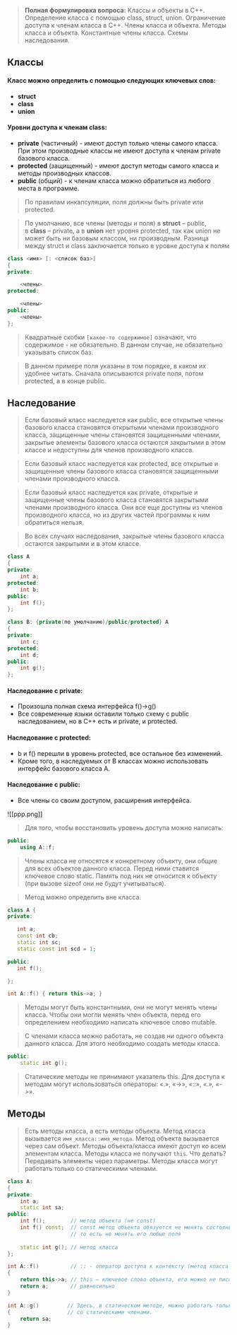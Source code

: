 >**Полная формулировка вопроса:** Классы и объекты в С++. Определение класса с помощью class, struct, union. Ограничение доступа к членам класса в С++. Члены класса и объекта. Методы класса и объекта. Константные члены класса. Схемы наследования.

## Классы

#### Класс можно определить с помощью следующих ключевых слов:
- **struct**
- **class**
- **union**
#### Уровни доступа к членам class:
- **private** (частичный) - имеют доступ только члены самого класса. При этом производные классы не имеют доступа к членам private базового класса.
- **protected** (защищенный) - имеют доступ методы самого класса и методы производных классов.
- **public** (общий) - к членам класса можно обратиться из любого места в программе.

>По правилам инкапсуляции, поля должны быть private или protected.

>По умолчанию, все члены (методы и поля) в **struct** – public, в **class** – private, а в **union** нет уровня protected, так как union не может быть ни базовым классом, ни производным. Разница между struct и class заключается только в уровне доступа к полям

```c++
class <имя> [: <список баз>]
{
private:

    <члены>
protected:

    <члены>
public:
	<члены> 
};
```

>Квадратные скобки `[какое-то содержимое]` означают, что содержимое - не обязательно. В данном случае, не обязательно указывать список баз.

>В данном примере поля указаны в том порядке, в каком их удобнее читать. Сначала описываются private поля, потом protected, а в конце public.

## Наследование

>Если базовый класс наследуется как public, все открытые члены базового класса становятся открытыми членами производного класса, защищенные члены становятся защищенными членами, закрытые элементы базового класса остаются закрытыми в этом классе и недоступны для членов производного класса.

>Если базовый класс наследуется как protected, все открытые и защищенные члены базового класса становятся защищенными членами производного класса.

>Если базовый класс наследуется как private, открытые и защищенные члены базового класса становятся закрытыми членами производного класса. Они все еще доступны из членов производного класса, но из других частей программы к ним обратиться нельзя.

>Во всех случаях наследования, закрытые члены базового класса остаются закрытыми и в этом классе.

```c++
class A
{
private:
    int a;
protected:
    int b;
public:
    int f();
};

class B: {private(по умолчанию)/public/protected} A
{
private:
    int c;
protected:
    int d;
public:
    int g();
};
```
#### Наследование с private:
- Произошла полная схема интерфейса f()->g()
- Все современные языки оставили только схему с public наследованием, но в С++ есть и private, и protected.
#### Наследование с protected:
- b и f() перешли в уровень protected, все остальное без изменений. 
- Кроме того, в наследуемых от B классах можно использовать интерфейс базового класса А.
#### Наследование с public:
- Все члены со своим доступом, расширения интерфейса.

![[ppp.png]]

>Для того, чтобы восстановить уровень доступа можно написать:
```c++
public:
    using A::f;
```

>Члены класса не относятся к конкретному объекту, они общие для всех объектов данного класса. Перед ними ставится ключевое слово static. Память под них не относится к объекту (при вызове sizeof они не будут учитываться).

>Метод можно определить вне класса.

```c++
class A {
private:

   int a;
   const int cb;
   static int sc;
   static const int scd = 1;

public:
   int f();

};

int A::f() { return this->a; }
```

>Методы могут быть константными, они не могут менять члены класса. Чтобы они могли менять член объекта, перед его определением необходимо написать ключевое слово mutable.

>С членами класса можно работать, не создав ни одного объекта данного класса. Для этого необходимо создать методы класса.

```c++
public:
    static int g();
```

>Статические методы не принимают указатель this. Для доступа к методам могут использоваться операторы: «.», «->», «::», «.*», «->*».

## Методы

>Есть методы класса, а есть методы объекта. Метод класса вызывается `имя_класса::имя_метода`. Метод объекта вызывается через сам объект. Методы объекта/класса имеют доступ ко всем элементам класса. Методы класса не получают `this`. Что делать? Передавать элементы через параметры. Методы класса могут работать только со статическими членами.

```c++
class A:
{
private:
    int a;
    static int sa;
public:
    int f();		// метод объекта (не const)
    int f() const;  // const метод объекта обязуется не менять состояние объекта,
                    // то есть не менять его любые поля
                     
    static int g(); // метод класса
};

int A::f() 		    // :: - оператор доступа к контексту (метод класса вне его описания)
{
    return this->a; // this – ключевое слово объекта, его можно не писать
    return a;       // равносильно
}

int A::g()         // Здесь, в статическом методе, можно работать только
{                  // со статическими членами.
    return sa;
}
```